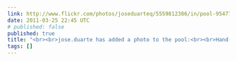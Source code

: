 ```yaml
---
link: http://www.flickr.com/photos/joseduarteq/5559812386/in/pool-95477519@N00
date: 2011-03-25 22:45 UTC
# published: false
published: true
title: "<br><br>jose.duarte has added a photo to the pool:<br><br>Hand-made"
tags: []
---
```



